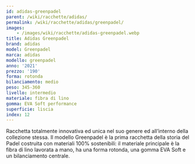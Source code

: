 ```yaml
---
id: adidas-greenpadel
parent: /wiki/racchette/adidas/
permalink: /wiki/racchette/adidas/greenpadel/
images:
    - /images/wiki/racchette/adidas-greenpadel.webp
title: Adidas Greenpadel
brand: adidas
model: Greenpadel
marca: adidas
modello: greenpadel
anno: '2021'
prezzo: '190'
forma: rotonda
bilanciamento: medio
peso: 345-360
livello: intermedio
materiale: fibra di lino
gomma: EVA Soft performance
superficie: liscia
index: 12
---
```

Racchetta totalmente innovativa ed unica nel suo genere ed all’interno della collezione stessa. Il modello Greenpadel è la prima racchetta della storia del Padel costruita con materiali 100% sostenibili: il materiale principale è la fibra di lino lavorata a mano, ha una forma rotonda, una gomma EVA Soft e un bilanciamento centrale.